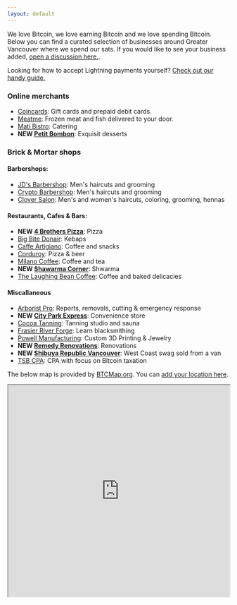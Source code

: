 ```yaml
---
layout: default
---
```


We love Bitcoin, we love earning Bitcoin and we love spending Bitcoin. Below you can find a curated selection of businesses around Greater Vancouver where we spend our sats. If you would like to see your business added, [open a discussion here.](https://github.com/VancouverBitdevs/VancouverBitdevs.github.io/discussions/categories/merchants).

Looking for how to accept Lightning payments yourself? [Check out our handy guide.](/notes/2023-01_pos)

### Online merchants

- [Coincards](https://coincards.com/): Gift cards and prepaid debit cards.
- [Meatme](https://www.meatme.ca/): Frozen meat and fish delivered to your door.
- [Mati Bistro](https://www.matibistro.com/home): Catering
- **NEW [Petit Bombon](https://www.instagram.com/petitbombon12/)**: Exquisit desserts

### Brick & Mortar shops

#### Barbershops:

- [JD's Barbershop](https://www.jdsbarbershop.com/): Men's haircuts and grooming
- [Crypto Barbershop](https://cryptobarbershops.com/): Men's haircuts and grooming
- [Clover Salon](https://www.cloversalon.com/): Men's and women's haircuts, coloring, grooming, hennas

#### Restaurants, Cafes & Bars:

- **NEW [4 Brothers Pizza](https://online-ordering-4-brothers-pizza.brygid.online/zgrid/themes/13400/portal/index.jsp)**: Pizza
- [Big Bite Donair](https://bigbitedonair.ca/): Kebaps
- [Caffe Artigiano](https://caffeartigiano.com/): Coffee and snacks
- [Corduroy](https://www.corduroyrestaurant.com/): Pizza & beer
- [Milano Coffee](https://www.milanocoffee.ca/): Coffee and tea
- **NEW [Shawarma Corner](https://zomi.menu/?shop=497&utm=&table=)**: Shwarma
- [The Laughing Bean Coffee](https://www.laughingbeancoffee.com/): Coffee and baked delicacies

#### Miscallaneous

- [Arborist Pro](https://www.arborist-pro.ca/): Reports, removals, cutting & emergency response
- **NEW [City Park Express](https://goo.gl/maps/GLqh1dquS5dAK9Zg9)**: Convenience store
- [Cocoa Tanning](https://www.cocoatanning.ca/): Tanning studio and sauna
- [Frasier River Forge](https://fraserriverforge.com/): Learn blacksmithing
- [Powell Manufacturing](https://powellmanufactory.com/): Custom 3D Printing & Jewelry
- **NEW [Remedy Renovations](https://remedy-renovations.com/)**: Renovations
- **NEW [Shibuya Republic Vancouver](https://www.instagram.com/shibuyarepublik/)**: West Coast swag sold from a van
- [TSB CPA](https://www.tsbcpa.ca/): CPA with focus on Bitcoin taxation


The below map is provided by [BTCMap.org](https://btcmap.org/). You can [add your location here](https://btcmap.org/add-location).

<iframe
id="btcmap"
title="BTC Map"
width="100%" height="480"
allowfullscreen="true"
src="https://www.btcmap.org/map?lat=49.326912087086605&long=-122.85976409912111&lat=49.11747845930749&long=-123.3424758911133"
></iframe>

